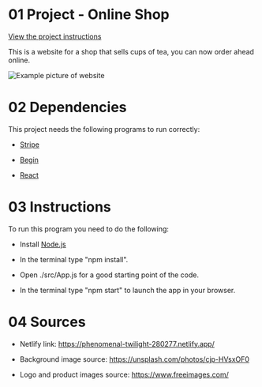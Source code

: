 # 01 Project - Online Shop
[View the project instructions](PROJECT-INSTRUCTIONS.md)

This is a website for a shop that sells cups of tea, you can now order ahead online.

![Example picture of website](Websiteimg.png)


# 02 Dependencies

This project needs the following programs to run correctly:

- [Stripe](https://stripe.com/nz)

- [Begin](https://begin.com/apps)

- [React](https://reactjs.org/)


# 03 Instructions

To run this program you need to do the following:

- Install [Node.js](https://nodejs.org/en/)

- In the terminal type "npm install".

- Open ./src/App.js for a good starting point of the code.

- In the terminal type "npm start" to launch the app in your browser.


# 04 Sources

- Netlify link: https://phenomenal-twilight-280277.netlify.app/

- Background image source: https://unsplash.com/photos/cjp-HVsxOF0

- Logo and product images source: https://www.freeimages.com/